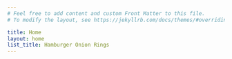 ```yaml
---
# Feel free to add content and custom Front Matter to this file.
# To modify the layout, see https://jekyllrb.com/docs/themes/#overriding-theme-defaults

title: Home
layout: home
list_title: Hamburger Onion Rings
---
```

